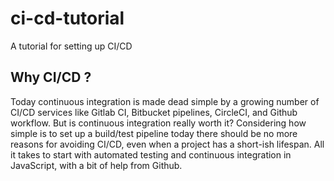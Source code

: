 # ci-cd-tutorial
A tutorial for setting up CI/CD 


## Why CI/CD ?
Today continuous integration is made dead simple by a growing number of CI/CD services like Gitlab CI, Bitbucket pipelines, CircleCI, and Github workflow.
But is continuous integration really worth it? Considering how simple is to set up a build/test pipeline today there should be no more reasons for avoiding CI/CD, even when a project has a short-ish lifespan.
All it takes to start with automated testing and continuous integration in JavaScript, with a bit of help from Github.

